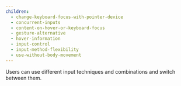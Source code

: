```yaml
---
children:
  - change-keyboard-focus-with-pointer-device
  - concurrent-inputs
  - content-on-hover-or-keyboard-focus
  - gesture-alternative
  - hover-information
  - input-control
  - input-method-flexibility
  - use-without-body-movement
---
```


Users can use different input techniques and combinations and switch between them.
